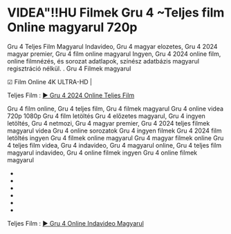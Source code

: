 # VIDEA"!!HU Filmek Gru 4 ~Teljes film Online magyarul 720p
Gru 4 Teljes Film Magyarul Indavideo, Gru 4 magyar elozetes, Gru 4 2024 magyar premier, Gru 4 film online magyarul Ingyen, Gru 4 2024 online film, online filmnézés, és sorozat adatlapok, színész adatbázis magyarul regisztráció nélkül.
.
Gru 4 Filmek magyarul

☑ Film Online 4K ULTRA-HD | 

Teljes Film : [▶️ Gru 4 2024 Online Teljes Film](https://t.co/Y6kc7lmMaN)



Gru 4 film online,
Gru 4 teljes film,
Gru 4 filmek magyarul
Gru 4 online videa 720p 1080p
Gru 4 film letöltés
Gru 4 előzetes magyarul,
Gru 4 ingyen letöltés,
Gru 4 netmozi,
Gru 4 magyar premier,
Gru 4 2024 teljes filmek magyarul videa
Gru 4 online sorozatok
Gru 4 ingyen filmek
Gru 4 2024 film letöltés ingyen
Gru 4 filmek online magyarul
Gru 4 magyar filmek online
Gru 4 teljes film videa,
Gru 4 indavideo,
Gru 4 magyarul online,
Gru 4 teljes film magyarul indavideo,
Gru 4 online filmek ingyen
Gru 4 online filmek magyarul




-






-






-





-






-






-




Teljes Film : [▶️ Gru 4 Online Indavideo Magyarul](https://t.co/Y6kc7lmMaN)
